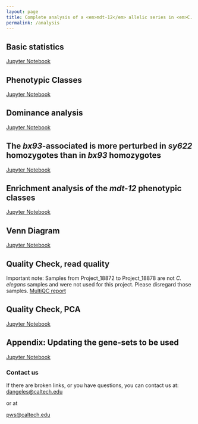 ```yaml
---
layout: page
title: Complete analysis of a <em>mdt-12</em> allelic series in <em>C. elegans</em>
permalink: /analysis
---
```


## Basic statistics
<a href="{{ site.baseurl }}/notebook/basic.html"> Jupyter Notebook</a>

## Phenotypic Classes
<a href="{{ site.baseurl }}/notebook/phenotypic_classes.html"> Jupyter Notebook</a>

## Dominance analysis
<a href="{{ site.baseurl }}/notebook/dominance.html"> Jupyter Notebook</a>

## The *bx93*-associated is more perturbed in *sy622* homozygotes than in *bx93* homozygotes
<a href="{{ site.baseurl }}/notebook/bx93_class.html"> Jupyter Notebook</a>

## Enrichment analysis of the *mdt-12* phenotypic classes
<a href="{{ site.baseurl }}/notebook/enrichment.html"> Jupyter Notebook</a>

## Venn Diagram
<a href="{{ site.baseurl }}/notebook/venn.html"> Jupyter Notebook</a>

## Quality Check, read quality
Important note: Samples from Project_18872 to Project_18878 are not *C. elegans*
samples and were not used for this project. Please disregard those samples.
<a href="{{ site.baseurl }}/notebook/qc.html"> MultiQC report</a>


## Quality Check, PCA
<a href="{{ site.baseurl }}/notebook/quality.html"> Jupyter Notebook</a>


## Appendix: Updating the gene-sets to be used  
<a href="{{ site.baseurl }}/notebook/appendix.html"> Jupyter Notebook</a>


### Contact us
If there are broken links, or you have questions, you can contact us at:
[dangeles@caltech.edu](mailto:dangeles@caltech.edu)

or at

[pws@caltech.edu](mailto:pws@caltech.edu)

